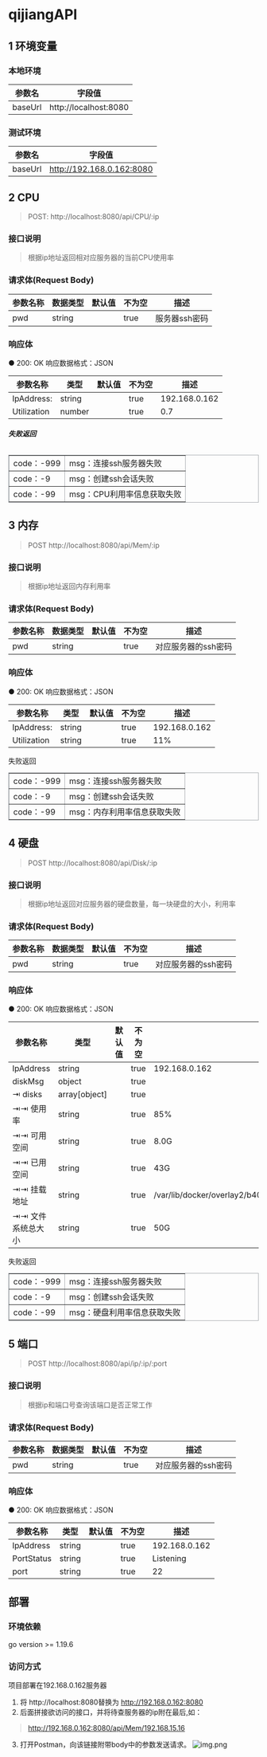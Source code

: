 # qijiangAPI

## 1	环境变量

### 本地环境
| 参数名 | 字段值 |
| ------ | ------ |
|baseUrl|http://localhost:8080|
### 测试环境
| 参数名 | 字段值                       |
| ------ |---------------------------|
|baseUrl| http://192.168.0.162:8080 |


## 2	CPU

> POST: http://localhost:8080/api/CPU/:ip
### 接口说明
> 根据ip地址返回相对应服务器的当前CPU使用率
### 请求体(Request Body)
| 参数名称 | 数据类型 | 默认值 | 不为空 | 描述 |
| ------ | ------ |-----| ------ | ------ |
| pwd|string|     |true|服务器ssh密码|

### 响应体

● 200: OK 响应数据格式：JSON

| 参数名称 | 类型 | 默认值 | 不为空 | 描述 |
| ------ | ------ |-----| ------ | ------ |
| IpAddress:|string|     |true|192.168.0.162|
| Utilization|number|     |true|0.7|

###### **失败返回**
<table border="1" style="border: 1px solid #a9adb1;margin: 0;border-collapse: collapse;border-spacing: 0;"><tr><td colspan="1" rowspan="1">code：-999<br></td><td colspan="2" rowspan="1">msg：连接ssh服务器失败<br></td></tr><tr><td colspan="1" rowspan="1">code：-9<br></td><td colspan="2" rowspan="1">msg：创建ssh会话失败<br></td></tr><tr><td colspan="1" rowspan="1">code：-99<br></td><td colspan="2" rowspan="1">msg：CPU利用率信息获取失败<br></td></tr></table>

## 3	内存

> POST  http://localhost:8080/api/Mem/:ip
### 接口说明
> 根据ip地址返回内存利用率
### 请求体(Request Body)
| 参数名称 | 数据类型 | 默认值 | 不为空 | 描述 |
| ------ | ------ |-----| ------ | ------ |
| pwd|string|     |true|对应服务器的ssh密码|
### 响应体
● 200: OK 响应数据格式：JSON

| 参数名称 | 类型 | 默认值 | 不为空 | 描述 |
| ------ | ------ |-----| ------ | ------ |
| IpAddress:|string|     |true|192.168.0.162|
| Utilization|string|     |true|11%|
失败返回
<table border="1" style="border: 1px solid #a9adb1;margin: 0;border-collapse: collapse;border-spacing: 0;"><tr><td colspan="1" rowspan="1">code：-999<br></td><td colspan="2" rowspan="1">msg：连接ssh服务器失败<br></td></tr><tr><td colspan="1" rowspan="1">code：-9<br></td><td colspan="2" rowspan="1">msg：创建ssh会话失败<br></td></tr><tr><td colspan="1" rowspan="1">code：-99<br></td><td colspan="2" rowspan="1">msg：内存利用率信息获取失败<br></td></tr></table>

## 4	硬盘

> POST  http://localhost:8080/api/Disk/:ip
### 接口说明
> 根据ip地址返回对应服务器的硬盘数量，每一块硬盘的大小，利用率
### 请求体(Request Body)
| 参数名称 | 数据类型 | 默认值 | 不为空 | 描述 |
| ------ | ------ | ------ | ------ | ------ |
| pwd|string||true|对应服务器的ssh密码|
### 响应体
● 200: OK 响应数据格式：JSON

| 参数名称 | 类型 | 默认值 | 不为空 | 描述 |
| ------ | ------ |-----| ------ | ------ |
| IpAddress|string|     |true|192.168.0.162|
| diskMsg|object|     |true||
|⇥ disks|array[object]|     |true||
|⇥⇥ 使用率|string|     |true|85%|
|⇥⇥ 可用空间|string|     |true|8.0G|
|⇥⇥ 已用空间|string|     |true|43G|
|⇥⇥ 挂载地址|string|     |true|/var/lib/docker/overlay2/b4037659753f13fb30a880e1f397b6168762529031b9cdba318b183ca770287f/merged|
|⇥⇥ 文件系统总大小|string|     |true|50G|
失败返回
<table border="1" style="border: 1px solid #a9adb1;margin: 0;border-collapse: collapse;border-spacing: 0;"><tr><td colspan="1" rowspan="1">code：-999<br></td><td colspan="2" rowspan="1">msg：连接ssh服务器失败<br></td></tr><tr><td colspan="1" rowspan="1">code：-9<br></td><td colspan="2" rowspan="1">msg：创建ssh会话失败<br></td></tr><tr><td colspan="1" rowspan="1">code：-99<br></td><td colspan="2" rowspan="1">msg：硬盘利用率信息获取失败<br></td></tr></table>

## 5	端口

> POST  http://localhost:8080/api/ip/:ip/:port
### 接口说明
> 根据ip和端口号查询该端口是否正常工作
### 请求体(Request Body)
| 参数名称 | 数据类型 | 默认值 | 不为空 | 描述 |
| ------ | ------ |-----| ------ | ------ |
| pwd|string|     |true|对应服务器的ssh密码|
### 响应体
● 200: OK 响应数据格式：JSON

| 参数名称 | 类型 | 默认值 | 不为空 | 描述 |
| ------ | ------ |-----| ------ | ------ |
| IpAddress|string|     |true|192.168.0.162|
| PortStatus|string|     |true|Listening|
| port|string|     |true|22|

## 部署
### 环境依赖
go version >= 1.19.6
### 访问方式
项目部署在192.168.0.162服务器
1. 将 http://localhost:8080替换为 http://192.168.0.162:8080
2. 后面拼接欲访问的接口，并将待查服务器的ip附在最后,如：
 > http://192.168.0.162:8080/api/Mem/192.168.15.16
> 
3. 打开Postman，向该链接附带body中的参数发送请求。
![img.png](img.png)
